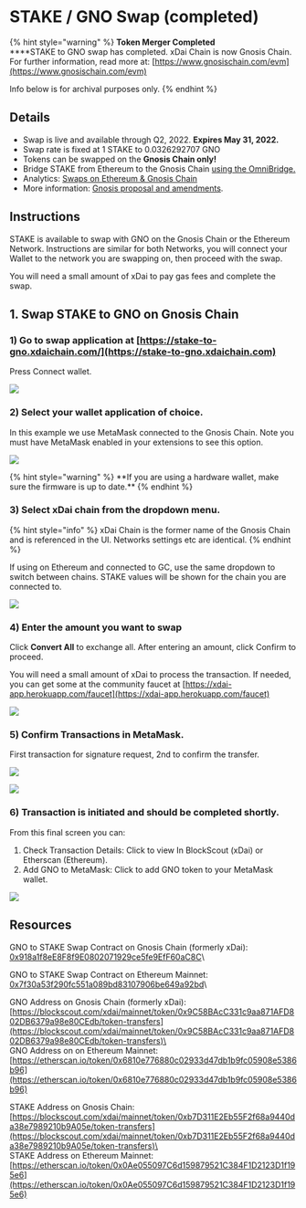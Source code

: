 # STAKE / GNO Swap (completed)

{% hint style="warning" %}
**Token Merger Completed**\
****STAKE to GNO swap has completed. xDai Chain is now Gnosis Chain. For further information, read more at: [https://www.gnosischain.com/evm](https://www.gnosischain.com/evm)

Info below is for archival purposes only.
{% endhint %}

## Details

* Swap is live and available through Q2, 2022. **Expires May 31, 2022.**
* Swap rate is fixed at 1 STAKE to 0.0326292707 GNO
* Tokens can be swapped on the **Gnosis Chain only!**
* Bridge STAKE from Ethereum to the Gnosis Chain [using the OmniBridge.](https://omni.gnosischain.com/bridge)
* Analytics: [Swaps on Ethereum & Gnosis Chain](https://dune.xyz/maxaleks/STAKE-GNO-merge)
* More information: [Gnosis proposal and amendments](https://forum.gnosis.io/t/gip-16-gnosis-chain-xdai-gnosis-merge/1904).

## Instructions

STAKE is available to swap with GNO on the Gnosis Chain or the Ethereum Network. Instructions are similar for both Networks, you will connect your Wallet to the network you are swapping on, then proceed with the swap.

You will need a small amount of xDai to pay gas fees and complete the swap.

## 1. Swap STAKE to GNO on Gnosis Chain

### 1) Go to swap application at [https://stake-to-gno.xdaichain.com/](https://stake-to-gno.xdaichain.com)

Press Connect wallet.

![](../../../.gitbook/assets/swap-1.png)

### 2) Select your wallet application of choice.

In this example we use MetaMask connected to the Gnosis Chain. Note you must have MetaMask enabled in your extensions to see this option.

![](../../../.gitbook/assets/swap-2.png)

{% hint style="warning" %}
\*\*If you are using a hardware wallet, make sure the firmware is up to date.\*\*
{% endhint %}

### 3) Select xDai chain from the dropdown menu.

{% hint style="info" %}
xDai Chain is the former name of the Gnosis Chain and is referenced in the UI. Networks settings etc are identical.
{% endhint %}

If using on Ethereum and connected to GC, use the same dropdown to switch between chains. STAKE values will be shown for the chain you are connected to.

![](../../../.gitbook/assets/swap3.png)

### 4) Enter the amount you want to swap

Click **Convert All** to exchange all. After entering an amount, click Confirm to proceed.

You will need a small amount of xDai to process the transaction. If needed, you can get some at the community faucet at [https://xdai-app.herokuapp.com/faucet](https://xdai-app.herokuapp.com/faucet)

![](../../../.gitbook/assets/swap-4.png)

### 5) Confirm Transactions in MetaMask.

First transaction for signature request, 2nd to confirm the transfer.

![](../../../.gitbook/assets/sign-1.png)

![](../../../.gitbook/assets/sign-2.png)

### 6) Transaction is initiated and should be completed shortly.

From this final screen you can:

1. Check Transaction Details: Click to view In BlockScout (xDai) or Etherscan (Ethereum).
2. Add GNO to MetaMask: Click to add GNO token to your MetaMask wallet.

![](../../../.gitbook/assets/last-page.png)

## Resources

GNO to STAKE Swap Contract on Gnosis Chain (formerly xDai):\
[0x918a1f8eE8F8f9E0802071929ce5fe9EfF60aC8C](https://blockscout.com/xdai/mainnet/address/0x918a1f8eE8F8f9E0802071929ce5fe9EfF60aC8C/transactions)\\

GNO to STAKE Swap Contract on Ethereum Mainnet:\
[0x7f30a53f290fc551a089bd83107906be649a92bd](https://etherscan.io/address/0x7f30a53f290fc551a089bd83107906be649a92bd)\\

GNO Address on Gnosis Chain (formerly xDai):\
[https://blockscout.com/xdai/mainnet/token/0x9C58BAcC331c9aa871AFD802DB6379a98e80CEdb/token-transfers](https://blockscout.com/xdai/mainnet/token/0x9C58BAcC331c9aa871AFD802DB6379a98e80CEdb/token-transfers)\
\
GNO Address on on Ethereum Mainnet:\
[https://etherscan.io/token/0x6810e776880c02933d47db1b9fc05908e5386b96](https://etherscan.io/token/0x6810e776880c02933d47db1b9fc05908e5386b96)

STAKE Address on Gnosis Chain: [https://blockscout.com/xdai/mainnet/token/0xb7D311E2Eb55F2f68a9440da38e7989210b9A05e/token-transfers](https://blockscout.com/xdai/mainnet/token/0xb7D311E2Eb55F2f68a9440da38e7989210b9A05e/token-transfers)\
\
STAKE Address on Ethereum Mainnet:\
[https://etherscan.io/token/0x0Ae055097C6d159879521C384F1D2123D1f195e6](https://etherscan.io/token/0x0Ae055097C6d159879521C384F1D2123D1f195e6)
